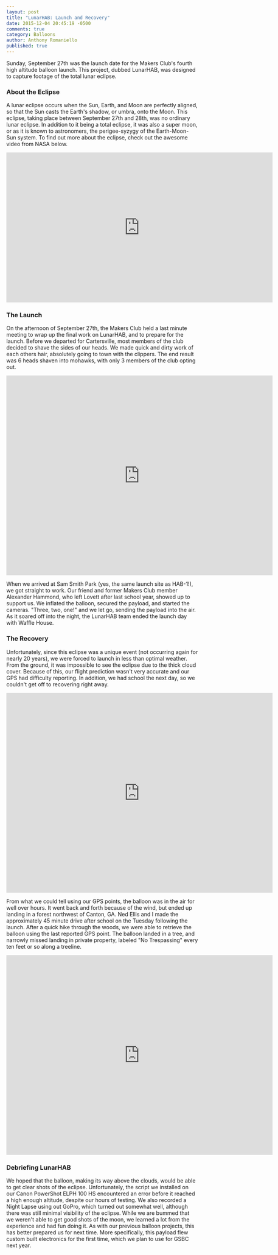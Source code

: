 ```yaml
---
layout: post
title: "LunarHAB: Launch and Recovery"
date: 2015-12-04 20:45:19 -0500
comments: true
category: Balloons
author: Anthony Romaniello
published: true
---
```


Sunday, September 27th was the launch date for the Makers Club's fourth high altitude balloon launch. This project, dubbed LunarHAB, was designed to capture footage of the total lunar eclipse.  

### About the Eclipse

A lunar eclipse occurs when the Sun, Earth, and Moon are perfectly aligned, so that the Sun casts the Earth's shadow, or umbra, onto the Moon. This eclipse, taking place between September 27th and 28th, was no ordinary lunar eclipse. In addition to it being a total eclipse, it was also a super moon, or as it is known to astronomers, the perigee-syzygy of the Earth-Moon-Sun system. To find out more about the eclipse, check out the awesome video from NASA below.

<div align="center">
  <iframe width="700" height="394" src="https://www.youtube.com/embed/vKAw_wrIr5s" frameborder="0" allowfullscreen></iframe>
</div>

### The Launch

On the afternoon of September 27th, the Makers Club held a last minute meeting to wrap up the final work on LunarHAB, and to prepare for the launch. Before we departed for Cartersville, most members of the club decided to shave the sides of our heads. We made quick and dirty work of each others hair, absolutely going to town with the clippers. The end result was 6 heads shaven into mohawks, with only 3 members of the club opting out.

<div align="center">
  <iframe  src="https://www.flickr.com/photos/pantherasciences/23157520249/player" width="700" height ="525" frameborder="0" allowfullscreen webkitallowfullscreen mozallowfullscreen oallowfullscreen msallowfullscreen></iframe>
</div>

When we arrived at Sam Smith Park (yes, the same launch site as HAB-1!), we got straight to work. Our friend and former Makers Club member Alexander Hammond, who left Lovett after last school year, showed up to support us. We inflated the balloon, secured the payload, and started the cameras. "Three, two, one!" and we let go, sending the payload into the air. As it soared off into the night, the LunarHAB team ended the launch day with Waffle House.

### The Recovery

Unfortunately, since this eclipse was a unique event (not occurring again for nearly 20 years), we were forced to launch in less than optimal weather. From the ground, it was impossible to see the eclipse due to the thick cloud cover. Because of this, our flight prediction wasn't very accurate and our GPS had difficulty reporting. In addition, we had school the next day, so we couldn't get off to recovering right away.

<div align="center">
  <iframe src="https://www.google.com/maps/embed?pb=!1m18!1m12!1m3!1d531784.9521515036!2d-84.43870597982828!3d34.180046897987594!2m3!1f0!2f0!3f0!3m2!1i1024!2i768!4f13.1!3m3!1m2!1s0x0%3A0x0!2zMzTCsDIxJzE3LjgiTiA4NMKwMzUnMTUuOSJX!5e0!3m2!1sen!2sus!4v1449799716464" width="700" height="525" frameborder="0" style="border:0" allowfullscreen></iframe>
</div>

From what we could tell using our GPS points, the balloon was in the air for well over hours. It went back and forth because of the wind, but ended up landing in a forest northwest of Canton, GA. Ned Ellis and I made the approximately 45 minute drive after school on the Tuesday following the launch. After a quick hike through the woods, we were able to retrieve the balloon using the last reported GPS point. The balloon landed in a tree, and narrowly missed landing in private property, labeled "No Trespassing" every ten feet or so along a treeline.

<div align="center">
  <iframe  src="https://www.flickr.com/photos/pantherasciences/23297039389/player" width="700" height ="525" frameborder="0" allowfullscreen webkitallowfullscreen mozallowfullscreen oallowfullscreen msallowfullscreen></iframe>
</div>

### Debriefing LunarHAB

We hoped that the balloon, making its way above the clouds, would be able to get clear shots of the eclipse. Unfortunately, the script we installed on our Canon PowerShot ELPH 100 HS encountered an error before it reached a high enough altitude, despite our hours of testing. We also recorded a Night Lapse using out GoPro, which turned out somewhat well, although there was still minimal visibility of the eclipse. While we are bummed that we weren't able to get good shots of the moon, we learned a lot from the experience and had fun doing it. As with our previous balloon projects, this has better prepared us for next time. More specifically, this payload flew custom built electronics for the first time, which we plan to use for GSBC next year.
